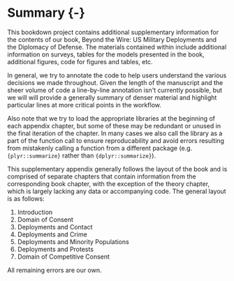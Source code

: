 
# Summary {-}

This bookdown project contains additional supplementary information for the contents of our book, Beyond the Wire: US Military Deployments and the Diplomacy of Defense. The materials contained within include additional information on surveys, tables for the models presented in the book, additional figures, code for figures and tables, etc.

In general, we try to annotate the code to help users understand the various decisions we made throughout. Given the length of the manuscript and the sheer volume of code a line-by-line annotation isn't currently possible, but we will will provide a generally summary of denser material and highlight particular lines at more critical points in the workflow. 

Also note that we try to load the appropriate libraries at the beginning of each appendix chapter, but some of these may be redundant or unused in the final iteration of the chapter. In many cases we also call the library as a part of the function call to ensure reproducability and avoid errors resulting from mistakenly calling a function from a different package (e.g. `{plyr::summarize}` rather than `{dplyr::summarize}`). 

This supplementary appendix generally follows the layout of the book and is comprised of separate chapters that contain information from the corresponding book chapter, with the exception of the theory chapter, which is largely lacking any data or accompanying code. The general layout is as follows:

1. Introduction
2. Domain of Consent
3. Deployments and Contact
4. Deployments and Crime
5. Deployments and Minority Populations
6. Deployments and Protests
7. Domain of Competitive Consent

All remaining errors are our own.
